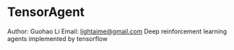 # TensorAgent
Author: Guohao Li
Email: lightaime@gmail.com
Deep reinforcement learning agents implemented by tensorflow

